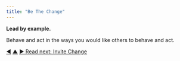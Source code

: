 ```yaml
---
title: "Be The Change"
---
```



**Lead by example.**

Behave and act in the ways you would like others to behave and act.


<div class="bottom-nav">
<a href="create-a-pull-system-for-organizational-change.html" title="Back to: Create a Pull-System For Organizational Change">◀</a> <a href="bringing-in-s3.html" title="Up: Bringing in S3">▲</a> <a href="invite-change.html" title="Read next: Invite Change">▶ Read next: Invite Change</a>
</div>


<script type="text/javascript">
Mousetrap.bind('g n', function() {
    window.location.href = 'invite-change.html';
    return false;
});
</script>

